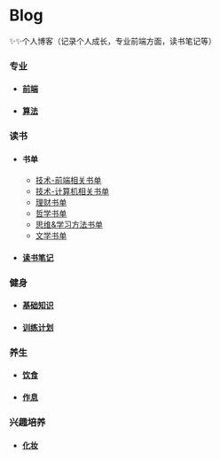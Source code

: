 # Blog
✨✨个人博客（记录个人成长，专业前端方面，读书笔记等）

### 专业
  * #### [前端](https://github.com/Vstar18/FE-knowledge-get-day-by-day)   
  * #### [算法](https://github.com/Vstar18/FE-knowledge-algorithm)
  
### 读书
  * #### 书单
    * [技术-前端相关书单]()
    * [技术-计算机相关书单]()
    * [理财书单]()
    * [哲学书单]()
    * [思维&学习方法书单]()
    * [文学书单]()
    
  * #### [读书笔记](https://github.com/Vstar18/Learn-Books)

### 健身
  * #### [基础知识]()
  * #### [训练计划]()

### 养生
  * #### [饮食]()
  * #### [作息]()
  
### 兴趣培养
  * #### [化妆]()
